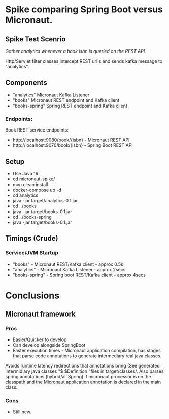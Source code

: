 # Spike comparing Spring Boot versus Micronaut.

## Spike Test Scenrio

_Gather analytics whenever a book isbn is queried on the REST API._

Http/Servlet filter classes intercept REST url's and sends kafka message to "analytics".

## Components

* "analytics" Micronaut Kafka Listener
* "books" Micronaut REST endpoint and Kafka client
* "books-spring" Spring REST endpoint and Kafka client

### Endpoints:

Book REST service endpoints:

* http://localhost:9080/book/{isbn}  - Micronaut REST API
* http://localhost:9070/book/{isbn}  - Spring Boot REST API

## Setup

* Use Java 16
* cd micronaut-spike/
* mvn clean install
* docker-compose up -d
* cd analytics
* java -jar target/analytics-0.1.jar
* cd ../books
* java -jar target/books-0.1.jar
* cd ../books-spring
* java -jar target/books-0.1.jar

## Timings (Crude)

### Service/JVM Startup

* "books" - Micronaut REST/Kafka client - approx 0.5s
* "analytics" - Micronaut Kafka Listener - approx 2secs
* "books-spring" - Spring boot REST/Kafka client - approx 4secs

# Conclusions

## Micronaut framework

### Pros

* Easier/Quicker to develop
* Can develop alongside SpringBoot
* Faster execution times - Micronaut application compilation, has stages that parse code annotations to generate
  intermediary real java classes.

Avoids runtime latency redirections that annotations bring (See generated intermidiary java classes "$<class name>
$Definition "files in target/classes/. Also parses spring annotations (hybrid/all Spring) if micronaut processor is on
the classpath and the Micronaut application annotation is declared in the main class.

### Cons

* Still new.
